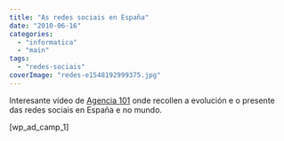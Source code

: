 ```yaml
---
title: "As redes sociais en España"
date: "2010-06-16"
categories: 
  - "informatica"
  - "main"
tags: 
  - "redes-sociais"
coverImage: "redes-e1548192999375.jpg"
---
```


Interesante vídeo de [Agencia 101](http://101.es/) onde recollen a evolución e o presente das redes sociais en España e no mundo.

\[wp\_ad\_camp\_1\]
